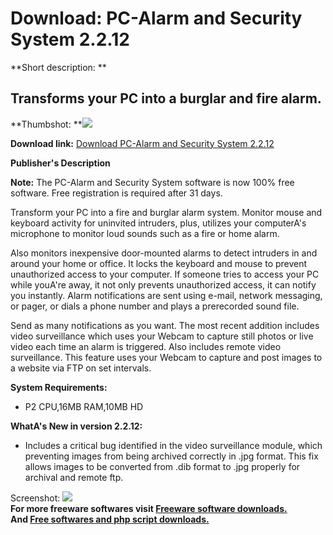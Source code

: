 # Download: PC-Alarm and Security System 2.2.12

**Short description: **

## Transforms your PC into a burglar and fire alarm.

  
**Thumbshot: **![](http://www.freewarefiles.com/screenshot/pcalarmscrtysys2_md.jpg)   
  
**Download link:** [Download PC-Alarm and Security System 2.2.12](http://freesoftwares.boysofts.com/PC-Alarm-and-Security-System_program_71179.html)  
  

**Publisher's Description**  
  

**Note:** The PC-Alarm and Security System software is now 100% free software. Free registration is required after 31 days. 

Transform your PC into a fire and burglar alarm system. Monitor mouse and
keyboard activity for uninvited intruders, plus, utilizes your computerA's
microphone to monitor loud sounds such as a fire or home alarm.

Also monitors inexpensive door-mounted alarms to detect intruders in and
around your home or office. It locks the keyboard and mouse to prevent
unauthorized access to your computer. If someone tries to access your PC while
youA're away, it not only prevents unauthorized access, it can notify you
instantly. Alarm notifications are sent using e-mail, network messaging, or
pager, or dials a phone number and plays a prerecorded sound file.

Send as many notifications as you want. The most recent addition includes
video surveillance which uses your Webcam to capture still photos or live
video each time an alarm is triggered. Also includes remote video
surveillance. This feature uses your Webcam to capture and post images to a
website via FTP on set intervals.

**System Requirements:**

  * P2 CPU,16MB RAM,10MB HD 

**WhatA's New in version 2.2.12:**

  * Includes a critical bug identified in the video surveillance module, which preventing images from being archived correctly in .jpg format. This fix allows images to be converted from .dib format to .jpg properly for archival and remote ftp. 

  
  
Screenshot: ![](http://www.freewarefiles.com/screenshot/pcalarmscrtysys2.jpg)  
**For more freeware softwares visit [Freeware software downloads.](http://freesoftwares.boysofts.com/)**   
**And [Free softwares and php script downloads.](http://www.boysofts.com/)**

